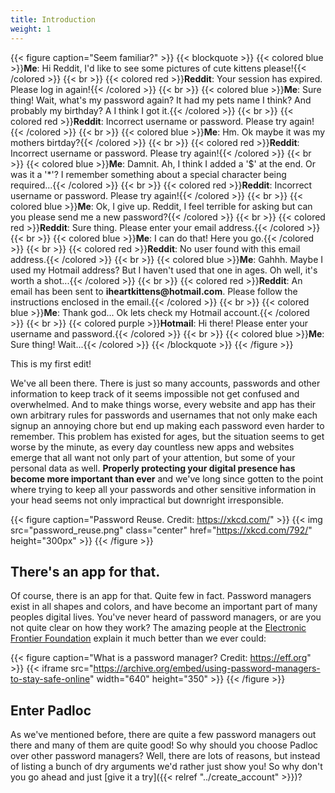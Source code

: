 ```yaml
---
title: Introduction
weight: 1
---
```


{{< figure caption="Seem familiar?" >}}
{{< blockquote >}}
{{< colored blue >}}**Me**: Hi Reddit, I'd like to see some pictures of cute kittens please!{{< /colored >}}
{{< br >}}
{{< colored red >}}**Reddit**: Your session has expired. Please log in again!{{< /colored >}}
{{< br >}}
{{< colored blue >}}**Me**: Sure thing! Wait, what's my password again? It had my pets name I think? And probably my birthday? A I think I got it.{{< /colored >}}
{{< br >}}
{{< colored red >}}**Reddit**: Incorrect username or password. Please try again!{{< /colored >}}
{{< br >}}
{{< colored blue >}}**Me**: Hm. Ok maybe it was my mothers birtday?{{< /colored >}}
{{< br >}}
{{< colored red >}}**Reddit**: Incorrect username or password. Please try again!{{< /colored >}}
{{< br >}}
{{< colored blue >}}**Me**: Damnit. Ah, I think I added a '\$' at the end. Or was it a '\*'? I remember something about a special character being required...{{< /colored >}}
{{< br >}}
{{< colored red >}}**Reddit**: Incorrect username or password. Please try again!{{< /colored >}}
{{< br >}}
{{< colored blue >}}**Me**: Ok, I give up. Reddit, I feel terrible for asking but can you please send me a new password?{{< /colored >}}
{{< br >}}
{{< colored red >}}**Reddit**: Sure thing. Please enter your email address.{{< /colored >}}
{{< br >}}
{{< colored blue >}}**Me**: I can do that! Here you go.{{< /colored >}}
{{< br >}}
{{< colored red >}}**Reddit**: No user found with this email address.{{< /colored >}}
{{< br >}}
{{< colored blue >}}**Me**: Gahhh. Maybe I used my Hotmail address? But I haven't used that one in ages. Oh well, it's worth a shot...{{< /colored >}}
{{< br >}}
{{< colored red >}}**Reddit**: An email has been sent to **iheartkittens\@hotmail.com**. Please follow the instructions enclosed in the email.{{< /colored >}}
{{< br >}}
{{< colored blue >}}**Me**: Thank god... Ok lets check my Hotmail account.{{< /colored >}}
{{< br >}}
{{< colored purple >}}**Hotmail**: Hi there! Please enter your username and password.{{< /colored >}}
{{< br >}}
{{< colored blue >}}**Me**: Sure thing! Wait...{{< /colored >}}
{{< /blockquote >}}
{{< /figure >}}

This is my first edit!

We've all been there. There is just so many accounts, passwords and other information to keep track of
it seems impossible not get confused and overwhelmed. And to make things worse, every website and app has
their own arbitrary rules for passwords and usernames that not only make each signup an annoying chore but
end up making each password even harder to remember. This problem has existed for ages, but the situation
seems to get worse by the minute, as every day countless new apps and websites emerge that all want not only
part of your attention, but some of your personal data as well. **Properly protecting your digital presence
has become more important than ever** and we've long since gotten to the point where trying to keep
all your passwords and other sensitive information in your head seems not only impractical but downright
irresponsible.

{{< figure caption="Password Reuse. Credit: https://xkcd.com/" >}}
{{< img src="password_reuse.png" class="center" href="https://xkcd.com/792/" height="300px" >}}
{{< /figure >}}

## There's an app for that.

Of course, there is an app for that. Quite few in fact. Password managers exist
in all shapes and colors, and have become an important part of many peoples
digital lives. You've never heard of password managers, or are you not quite
clear on how they work? The amazing people at the [Electronic Frontier
Foundation](https://ssd.eff.org/en/module/animated-overview-using-password-managers-stay-safe-online)
explain it much better than we ever could:

{{< figure caption="What is a password manager? Credit: https://eff.org" >}}
{{< iframe src="https://archive.org/embed/using-password-managers-to-stay-safe-online" width="640" height="350" >}}
{{< /figure >}}

## Enter Padloc

As we've mentioned before, there are quite a few password managers out there
and many of them are quite good! So why should you choose Padloc over other
password managers? Well, there are lots of reasons, but instead of listing a bunch
of dry arguments we'd rather just show you! So why don't you go ahead and just
[give it a try]({{< relref "../create_account" >}})?
